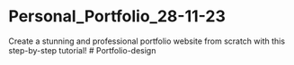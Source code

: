 # Personal_Portfolio_28-11-23
Create a stunning and professional portfolio website from scratch with this step-by-step tutorial!
#   P o r t f o l i o - d e s i g n  
 
